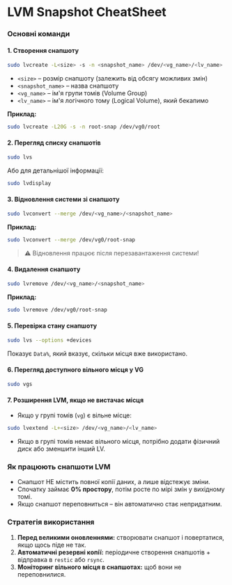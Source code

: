 # LVM Snapshot CheatSheet

### **Основні команди**

#### **1. Створення снапшоту**

```bash
sudo lvcreate -L<size> -s -n <snapshot_name> /dev/<vg_name>/<lv_name>
```

- `<size>` – розмір снапшоту (залежить від обсягу можливих змін)
- `<snapshot_name>` – назва снапшоту
- `<vg_name>` – ім'я групи томів (Volume Group)
- `<lv_name>` – ім'я логічного тому (Logical Volume), який бекапимо

**Приклад:**

```bash
sudo lvcreate -L20G -s -n root-snap /dev/vg0/root
```

#### **2. Перегляд списку снапшотів**

```bash
sudo lvs
```

Або для детальнішої інформації:

```bash
sudo lvdisplay
```

#### **3. Відновлення системи зі снапшоту**

```bash
sudo lvconvert --merge /dev/<vg_name>/<snapshot_name>
```

**Приклад:**

```bash
sudo lvconvert --merge /dev/vg0/root-snap
```

> ⚠️ Відновлення працює після перезавантаження системи!

#### **4. Видалення снапшоту**

```bash
sudo lvremove /dev/<vg_name>/<snapshot_name>
```

**Приклад:**

```bash
sudo lvremove /dev/vg0/root-snap
```

#### **5. Перевірка стану снапшоту**

```bash
sudo lvs --options +devices
```

Показує `Data%`, який вказує, скільки місця вже використано.

#### **6. Перегляд доступного вільного місця у VG**

```bash
sudo vgs
```

#### **7. Розширення LVM, якщо не вистачає місця**

- Якщо у групі томів (`vg`) є вільне місце:

```bash
sudo lvextend -L+<size> /dev/<vg_name>/<lv_name>
```

- Якщо в групі томів немає вільного місця, потрібно додати фізичний диск або зменшити інший LV.

### **Як працюють снапшоти LVM**

- Снапшот НЕ містить повної копії даних, а лише відстежує зміни.
- Спочатку займає **0% простору**, потім росте по мірі змін у вихідному томі.
- Якщо снапшот переповниться – він автоматично стає непридатним.

### **Стратегія використання**

1. **Перед великими оновленнями:** створювати снапшот і повертатися, якщо щось піде не так.
2. **Автоматичні резервні копії:** періодичне створення снапшотів + відправка в `restic` або `rsync`.
3. **Моніторинг вільного місця в снапшотах:** щоб вони не переповнилися.
